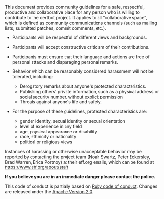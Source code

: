 This document provides community guidelines for a safe, respectful, productive and collaborative place for any person who is willing to contribute to the certbot project. It applies to all “collaborative space”, which is defined as community communications channels (such as mailing lists, submitted patches, commit comments, etc.).

* Participants will be respectful of different views and backgrounds.
* Participants will accept constructive criticism of their contributions.
* Participants must ensure that their language and actions are free of personal attacks and disparaging personal remarks.
* Behavior which can be reasonably considered harassment will not be tolerated, including:
    * Derogatory remarks about anyone's protected characteristics.
    * Publishing others' private information, such as a physical address or social security number, without explicit permission
    * Threats against anyone's life and safety.
    
* For the purpose of these guidelines, protected characteristics are:
    * gender identity, sexual identity or sexual orientation
    * level of experience in any field
    * age, physical appearance or disability
    * race, ethnicity or nationality
    * political or religious views

Instances of harassing or otherwise unacceptable behavior may be reported by contacting the project team (Noah Swartz, Peter Eckersley, Brad Warren, Erica Portnoy) at their eff.org emails, which can be found at https://www.eff.org/about/staff

**If you believe you are in an immediate danger please contact the police.**

This code of conduct is partially based on [Ruby code of conduct](https://www.ruby-lang.org/en/conduct/). Changes are released under the [Apache Version 2.0](https://github.com/certbot/certbot/blob/master/LICENSE.txt).
